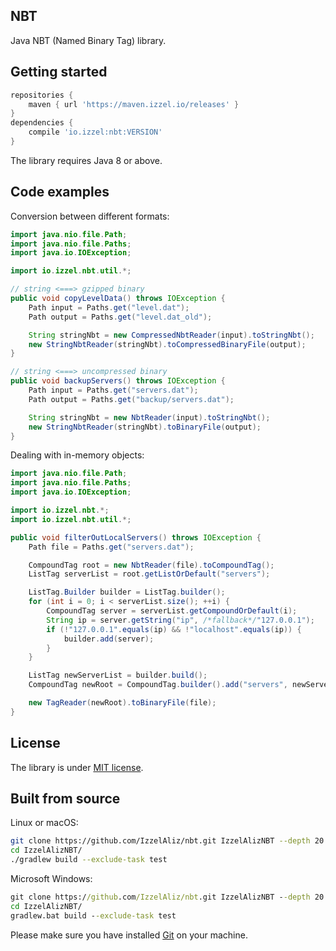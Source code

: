 ## NBT

Java NBT (Named Binary Tag) library.

## Getting started

```groovy
repositories {
    maven { url 'https://maven.izzel.io/releases' }
}
dependencies {
    compile 'io.izzel:nbt:VERSION'
}
```

The library requires Java 8 or above.

## Code examples

Conversion between different formats:

```java
import java.nio.file.Path;
import java.nio.file.Paths;
import java.io.IOException;

import io.izzel.nbt.util.*;

// string <===> gzipped binary
public void copyLevelData() throws IOException {
    Path input = Paths.get("level.dat");
    Path output = Paths.get("level.dat_old");

    String stringNbt = new CompressedNbtReader(input).toStringNbt();
    new StringNbtReader(stringNbt).toCompressedBinaryFile(output);
}

// string <===> uncompressed binary
public void backupServers() throws IOException {
    Path input = Paths.get("servers.dat");
    Path output = Paths.get("backup/servers.dat");

    String stringNbt = new NbtReader(input).toStringNbt();
    new StringNbtReader(stringNbt).toBinaryFile(output);
}
```

Dealing with in-memory objects:

```java
import java.nio.file.Path;
import java.nio.file.Paths;
import java.io.IOException;

import io.izzel.nbt.*;
import io.izzel.nbt.util.*;

public void filterOutLocalServers() throws IOException {
    Path file = Paths.get("servers.dat");

    CompoundTag root = new NbtReader(file).toCompoundTag();
    ListTag serverList = root.getListOrDefault("servers");

    ListTag.Builder builder = ListTag.builder();
    for (int i = 0; i < serverList.size(); ++i) {
        CompoundTag server = serverList.getCompoundOrDefault(i);
        String ip = server.getString("ip", /*fallback*/"127.0.0.1");
        if (!"127.0.0.1".equals(ip) && !"localhost".equals(ip)) {
            builder.add(server);
        }
    }

    ListTag newServerList = builder.build();
    CompoundTag newRoot = CompoundTag.builder().add("servers", newServerList).build();

    new TagReader(newRoot).toBinaryFile(file);
}
```

## License

The library is under [MIT license](https://github.com/IzzelAliz/nbt/tree/master/LICENSE).

## Built from source

Linux or macOS:

```sh
git clone https://github.com/IzzelAliz/nbt.git IzzelAlizNBT --depth 20
cd IzzelAlizNBT/
./gradlew build --exclude-task test
```

Microsoft Windows:

```bat
git clone https://github.com/IzzelAliz/nbt.git IzzelAlizNBT --depth 20
cd IzzelAlizNBT/
gradlew.bat build --exclude-task test
```

Please make sure you have installed [Git](https://git-scm.com/) on your machine.
